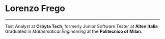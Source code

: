 # Lorenzo Frego

---
Test Analyst at **Orbyta Tech**, formerly Junior Software Tester at **Alten Italia**
Graduated in *Mathematical Engineering* at the **Politecnico of Milan**.
